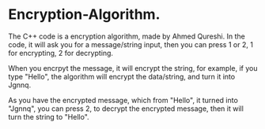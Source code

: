 # Encryption-Algorithm.
The C++ code is a encryption algorithm, made by Ahmed Qureshi.
In the code, it will ask you for a message/string input, then you can press 1 or 2, 1 for encrypting, 2 for decrypting.

When you encrpyt the message, it will encrypt the string, for example, if you type "Hello", the algorithm will encrypt the data/string, and turn it into Jgnnq.

As you have the encrypted message, which from "Hello", it turned into "Jgnnq", you can press 2, to decrypt the encrypted message, then it will turn the string to "Hello".
